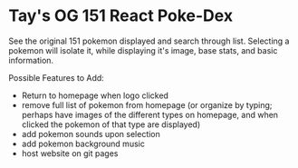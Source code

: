 # Tay's OG 151 React Poke-Dex

See the original 151 pokemon displayed and search through list. Selecting a pokemon will isolate it, while displaying it's image, base stats, and basic information.

Possible Features to Add:
- Return to homepage when logo clicked
- remove full list of pokemon from homepage (or organize by typing; perhaps have images of the different types on homepage, and when clicked the pokemon of that type are displayed)
- add pokemon sounds upon selection
- add pokemon background music
- host website on git pages